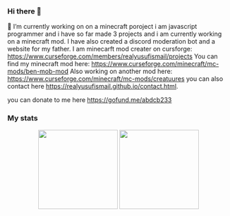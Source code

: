 ### Hi there 👋
 🔭 I’m currently working on on a minecraft poroject 
i am javascript programmer and i have so far made 3 projects and i am currently working on a minecraft mod. I have also created a discord moderation bot and a website for my father.
I am minecarft mod creater on cursforge: https://www.curseforge.com/members/realyusufismail/projects
You can find my minecraft mod here: https://www.curseforge.com/minecraft/mc-mods/ben-mob-mod
Also working on another mod here: https://www.curseforge.com/minecraft/mc-mods/creatuures
you can also contact here https://realyusufismail.github.io/contact.html.



you can donate to me here https://gofund.me/abdcb233



### My stats

<div align="center">
  <img height="180em" src="https://github-readme-stats.vercel.app/api?username=realyusufismail&count_private=true&show_icons=true&theme=dark" />
  <img height="180em" src="https://github-readme-stats.vercel.app/api/top-langs/?username=realyusufismaill&count_private=true      &theme=dark&layout=compact&langs_count=6" />
</div>
